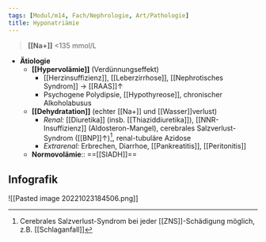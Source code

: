 ```yaml
---
tags: [Modul/m14, Fach/Nephrologie, Art/Pathologie]
title: Hyponatriämie
---
```

> **[[Na+]]** <135 mmol/L
- **Ätiologie**
	- **[[Hypervolämie]]** (Verdünnungseffekt)
		- [[Herzinsuffizienz]], [[Leberzirrhose]], [[Nephrotisches Syndrom]] → [[RAAS]]↑
		- Psychogene Polydipsie, [[Hypothyreose]], chronischer Alkoholabusus
	- **[[Dehydratation]]** (echter [[Na+]] und [[Wasser]]verlust)
		- *Renal:* [[Diuretika]] (insb. [[Thiaziddiuretika]]), [[NNR-Insuffizienz]] (Aldosteron-Mangel), cerebrales Salzverlust-Syndrom ([[BNP]]↑)[^1], renal-tubuläre Azidose
		- *Extrarenal:* Erbrechen, Diarrhoe, [[Pankreatitis]], [[Peritonitis]]
	- **Normovolämie**:: ==[[SIADH]]==

## Infografik
![[Pasted image 20221023184506.png]]

[^1]: Cerebrales Salzverlust-Syndrom bei jeder [[ZNS]]-Schädigung möglich, z.B. [[Schlaganfall]]